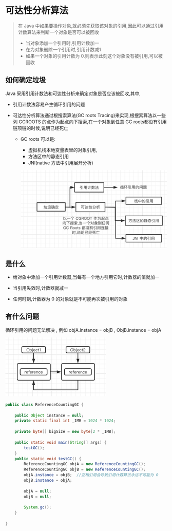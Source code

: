 # 可达性分析算法

> 在 Java 中如果要操作对象,就必须先获取该对象的引用,因此可以通过引用计数算法来判断一个对象是否可以被回收
>
> - 当对象添加一个引用时,引用计数加一
> - 在为对象删除一个引用时,引用计数减1
> - 如果一个对象的引用计数为 0.则表示此刻这个对象没有被引用,可以被回收



## 如何确定垃圾

Java 采用引用计数法和可达性分析来确定对象是否应该被回收,其中,

- 引用计数法容易产生循环引用的问题

- 可达性分析算法通过根搜索算法(GC roots Tracing)来实现,根搜索算法以一些列 GCROOTS 的点作为起点向下搜索,在一个对象到任意 GC roots都没有引用链项链的时候,说明已经死亡

  - GC roots 可以是:

    - 虚拟机栈本地变量表里的对象引用,
    - 方法区中的静态引用
    - JNI(native 方法中引用展开分析)

    ![image-20200526211023099](../../assets/image-20200526211023099-3836277.png)

    

## 是什么

- 给对象中添加一个引用计数器,当每有一个地方引用它时,计数器的值就加一

- 当引用失效时,计数器就减一

- 任何时刻,计数器为 0 的对象就是不可能再次被引用的对象

## 有什么问题

循环引用的问题无法解决 , 例如 objA.instance = objB , ObjB.instance = objA

![image-20200526211647007](../../assets/image-20200526211647007.png)

```java
public class ReferenceCountingGC {

    public Object instance = null;
    private static final int _1MB = 1024 * 1024;

    private byte[] bigSize = new byte[2 * _1MB];

    public static void main(String[] args) {
        testGC();
    }
    public static void testGC() {
        ReferenceCountingGC objA = new ReferenceCountingGC();
        ReferenceCountingGC objB = new ReferenceCountingGC();
        objA.instance = objB;  //互相引用会导致引用计数算法永远不可能为 0
        objB.instance = objA;

        objA = null;
        objB = null;

        System.gc();
    }

}
```


